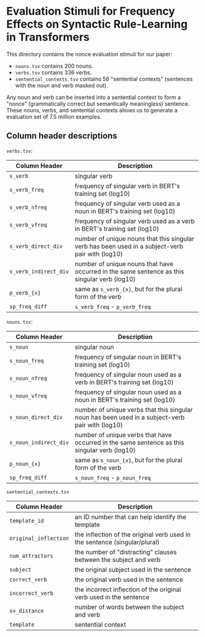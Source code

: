 # Evaluation Stimuli for Frequency Effects on Syntactic Rule-Learning in Transformers

This directory contains the nonce evaluation stimuli for our paper:
- `nouns.tsv` contains 200 nouns.
- `verbs.tsv` contains 336 verbs.
- `sentential_contexts.tsv` contains 56 "sentential contexts" (sentences with the noun and verb masked out).

Any noun and verb can be inserted into a sentential context to form a "nonce" (grammatically correct but semantically meaningless) sentence. These nouns, verbs, and sentential contexts allows us to generate a evaluation set of 7.5 million examples.

## Column header descriptions

`verbs.tsv`:

| Column Header | Description |
| ----------- | ----------- |
| `s_verb` | singular verb |
| `s_verb_freq` | frequency of singular verb in BERT's training set (log10) |
| `s_verb_nfreq` | frequency of singular verb used as a noun in BERT's training set (log10) |
| `s_verb_vfreq` | frequency of singular verb used as a verb in BERT's training set (log10) |
| `s_verb_direct_div` | number of unique nouns that this singular verb has been used in a subject-verb pair with (log10) |
| `s_verb_indirect_div` | number of unique nouns that have occurred in the same sentence as this singular verb (log10) |
| `p_verb_{x}` | same as `s_verb_{x}`, but for the plural form of the verb |
| `sp_freq_diff` | `s_verb_freq` - `p_verb_freq` |

`nouns.tsv`:

| Column Header | Description |
| ----------- | ----------- |
| `s_noun` | singular noun |
| `s_noun_freq` | frequency of singular noun in BERT's training set (log10) |
| `s_noun_nfreq` | frequency of singular noun used as a verb in BERT's training set (log10) |
| `s_noun_vfreq` | frequency of singular noun used as a noun in BERT's training set (log10) |
| `s_noun_direct_div` | number of unique verbs that this singular noun has been used in a subject-verb pair with (log10) |
| `s_noun_indirect_div` | number of unique verbs that have occurred in the same sentence as this singular verb (log10) |
| `p_noun_{x}` | same as `s_noun_{x}`, but for the plural form of the verb |
| `sp_freq_diff` | `s_noun_freq` - `p_noun_freq` |

`sentential_contexts.tsv`

| Column Header | Description |
| ----------- | ----------- |
| `template_id` | an ID number that can help identify the template |
| `original_inflection` | the inflection of the original verb used in the sentence (singular/plural) |
| `num_attractors` | the number of "distracting" clauses between the subject and verb |
| `subject` | the original subject used in the sentence |
| `correct_verb` | the original verb used in the sentence |
| `incorrect_verb` | the incorrect inflection of the original verb used in the sentence |
| `sv_distance` | number of words between the subject and verb |
| `template` | sentential context |
